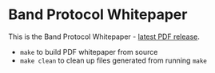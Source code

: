 Band Protocol Whitepaper
========================

This is the Band Protocol Whitepaper - [latest PDF release](https://github.com/bandprotocol/whitepaper/releases/latest).

- `make` to build PDF whitepaper from source
- `make clean` to clean up files generated from running `make`

